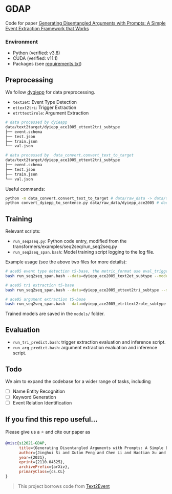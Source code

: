 # GDAP
Code for paper [Generating Disentangled Arguments with Prompts: A Simple Event Extraction Framework that Works](https://arxiv.org/abs/2110.04525)

### Environment

- Python (verified: v3.8)
- CUDA (verified: v11.1)
- Packages (see [requirements.txt](./requirements.txt))


## Preprocessing
We follow [dygiepp](https://github.com/dwadden/dygiepp) for data preprocessing.

- `text2et`: Event Type Detection
- `ettext2tri`: Trigger Extraction
- `etrttext2role`: Argument Extraction

```bash
# data processed by dyieapp
data/text2target/dyiepp_ace1005_ettext2tri_subtype
├── event.schema 
├── test.json
├── train.json
└── val.json

# data processed by  data_convert.convert_text_to_target
data/text2target/dyiepp_ace1005_ettext2tri_subtype
├── event.schema
├── test.json
├── train.json
└── val.json
```
Useful commands:

```bash
python -m data_convert.convert_text_to_target # data/raw_data -> data/text2target
python convert_dyiepp_to_sentence.py data/raw_data/dyiepp_ace2005 # doc -> sentence, used in evaluation
```

## Training
Relevant scripts:

- `run_seq2seq.py`: Python code entry, modified from the transformers/examples/seq2seq/run_seq2seq.py
- `run_seq2seq_span.bash`: Model training script logging to the log file.

Example usage (see the above two files for more details):

```bash
# ace05 event type detection t5-base, the metric_format use eval_trigger-F1 
bash run_seq2seq_span.bash --data=dyiepp_ace2005_text2et_subtype --model=t5-base --format=et --metric_format=eval_trigger-F1

# ace05 tri extraction t5-base
bash run_seq2seq_span.bash --data=dyiepp_ace2005_ettext2tri_subtype --model=t5-base --format=tri --metric_format=eval_trigger-F1

# ace05 argument extraction t5-base
bash run_seq2seq_span.bash --data=dyiepp_ace2005_etrttext2role_subtype --model=t5-base --format=role --metric_format=eval_role-F1

```

Trained models are saved in the `models/` folder.

## Evaluation
- `run_tri_predict.bash`: trigger extraction evaluation and inference script.
- `run_arg_predict.bash`: argument extraction evaluation and inference script.

## Todo
We aim to expand the codebase for a wider range of tasks, including
- [ ] Name Entity Recognition
- [ ] Keyword Generation
- [ ] Event Relation Identification 

## If you find this repo useful...
Please give us a :star: and cite our paper as
```bibtex
@misc{si2021-GDAP,
      title={Generating Disentangled Arguments with Prompts: A Simple Event Extraction Framework that Works}, 
      author={Jinghui Si and Xutan Peng and Chen Li and Haotian Xu and Jianxin Li},
      year={2021},
      eprint={2110.04525},
      archivePrefix={arXiv},
      primaryClass={cs.CL}
}
```

> This project borrows code from [Text2Event](https://github.com/luyaojie/text2event)

